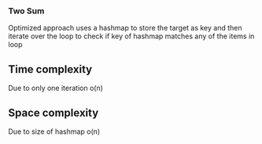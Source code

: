 ### Two Sum

Optimized approach uses a hashmap to store the target as key and then iterate over the loop to check if key of hashmap
matches any of the items in loop

## Time complexity 
Due to only one iteration 
o(n)

## Space complexity 
Due to size of hashmap
o(n)